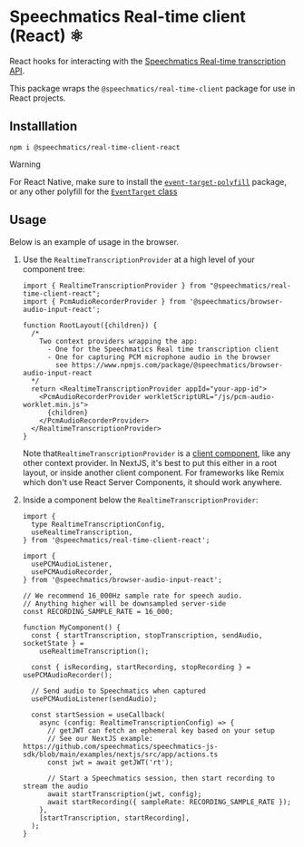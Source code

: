 # Speechmatics Real-time client (React) ⚛

React hooks for interacting with the [Speechmatics Real-time transcription API](https://docs.speechmatics.com/rt-api-ref).

This package wraps the `@speechmatics/real-time-client` package for use in React projects.

## Installlation

```
npm i @speechmatics/real-time-client-react
```

> [!WARNING]  
> For React Native, make sure to install the [`event-target-polyfill`](https://www.npmjs.com/package/event-target-polyfill) package, or any other polyfill for the [`EventTarget` class](https://developer.mozilla.org/en-US/docs/Web/API/EventTarget)

## Usage

Below is an example of usage in the browser.


1. Use the `RealtimeTranscriptionProvider` at a high level of your component tree:

    ```JSX
    import { RealtimeTranscriptionProvider } from "@speechmatics/real-time-client-react";
    import { PcmAudioRecorderProvider } from '@speechmatics/browser-audio-input-react';

    function RootLayout({children}) {
      /*
        Two context providers wrapping the app:
          - One for the Speechmatics Real time transcription client
          - One for capturing PCM microphone audio in the browser
            see https://www.npmjs.com/package/@speechmatics/browser-audio-input-react
      */
      return <RealtimeTranscriptionProvider appId="your-app-id">
        <PcmAudioRecorderProvider workletScriptURL="/js/pcm-audio-worklet.min.js">
          {children}
        </PcmAudioRecorderProvider>
      </RealtimeTranscriptionProvider>
    }
    ```
    Note that`RealtimeTranscriptionProvider` is a [client component](https://nextjs.org/docs/app/building-your-application/rendering/client-components), like any other context provider. In NextJS, it's best to put this either in a root layout, or inside another client component. For frameworks like Remix which don't use React Server Components, it should work anywhere.

1. Inside a component below the `RealtimeTranscriptionProvider`:
    ```JSX
    import {
      type RealtimeTranscriptionConfig,
      useRealtimeTranscription,
    } from '@speechmatics/real-time-client-react';
    
    import {
      usePCMAudioListener,
      usePCMAudioRecorder,
    } from '@speechmatics/browser-audio-input-react';

    // We recommend 16_000Hz sample rate for speech audio.
    // Anything higher will be downsampled server-side
    const RECORDING_SAMPLE_RATE = 16_000;

    function MyComponent() {
      const { startTranscription, stopTranscription, sendAudio, socketState } =
        useRealtimeTranscription();

      const { isRecording, startRecording, stopRecording } = usePCMAudioRecorder();

      // Send audio to Speechmatics when captured
      usePCMAudioListener(sendAudio);

      const startSession = useCallback(
        async (config: RealtimeTranscriptionConfig) => {
          // getJWT can fetch an ephemeral key based on your setup
          // See our NextJS example: https://github.com/speechmatics/speechmatics-js-sdk/blob/main/examples/nextjs/src/app/actions.ts
          const jwt = await getJWT('rt');

          // Start a Speechmatics session, then start recording to stream the audio
          await startTranscription(jwt, config);
          await startRecording({ sampleRate: RECORDING_SAMPLE_RATE });
        },
        [startTranscription, startRecording],
      );
    }
    ```
